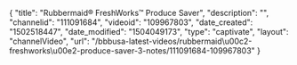 {
    "title": "Rubbermaid&reg; FreshWorks&trade; Produce Saver",
    "description": "",
    "channelid": "111091684",
    "videoid": "109967803",
    "date_created": "1502518447",
    "date_modified": "1504049173",
    "type": "captivate",
    "layout": "channelVideo",
    "url": "\/bbbusa-latest-videos\/rubbermaid\u00c2-freshworks\u00e2-produce-saver-3-notes\/111091684-109967803"
}
